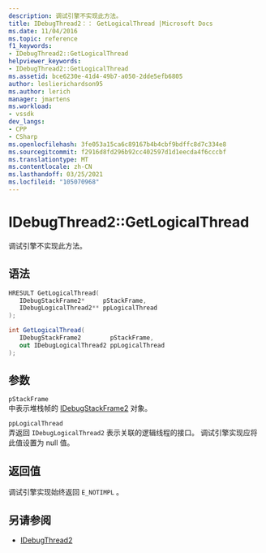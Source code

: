 ```yaml
---
description: 调试引擎不实现此方法。
title: IDebugThread2：： GetLogicalThread |Microsoft Docs
ms.date: 11/04/2016
ms.topic: reference
f1_keywords:
- IDebugThread2::GetLogicalThread
helpviewer_keywords:
- IDebugThread2::GetLogicalThread
ms.assetid: bce6230e-41d4-49b7-a050-2dde5efb6805
author: leslierichardson95
ms.author: lerich
manager: jmartens
ms.workload:
- vssdk
dev_langs:
- CPP
- CSharp
ms.openlocfilehash: 3fe053a15ca6c89167b4b4cbf9bdffc8d7c334e8
ms.sourcegitcommit: f2916d8fd296b92cc402597d1d1eecda4f6cccbf
ms.translationtype: MT
ms.contentlocale: zh-CN
ms.lasthandoff: 03/25/2021
ms.locfileid: "105070968"
---
```

# <a name="idebugthread2getlogicalthread"></a>IDebugThread2::GetLogicalThread
调试引擎不实现此方法。

## <a name="syntax"></a>语法

```cpp
HRESULT GetLogicalThread( 
   IDebugStackFrame2*     pStackFrame,
   IDebugLogicalThread2** ppLogicalThread
);
```

```csharp
int GetLogicalThread( 
   IDebugStackFrame2        pStackFrame,
   out IDebugLogicalThread2 ppLogicalThread
);
```

## <a name="parameters"></a>参数
`pStackFrame`\
中表示堆栈帧的 [IDebugStackFrame2](../../../extensibility/debugger/reference/idebugstackframe2.md) 对象。

`ppLogicalThread`\
弄返回 `IDebugLogicalThread2` 表示关联的逻辑线程的接口。 调试引擎实现应将此值设置为 null 值。

## <a name="return-value"></a>返回值
 调试引擎实现始终返回 `E_NOTIMPL` 。

## <a name="see-also"></a>另请参阅
- [IDebugThread2](../../../extensibility/debugger/reference/idebugthread2.md)
